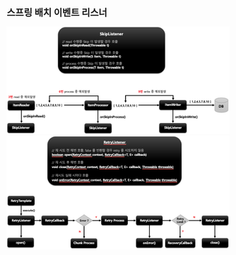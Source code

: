 ## 스프링 배치 이벤트 리스너

<img src="../../images/section13/skip-listener.png" alt="skip-listener">
<img src="../../images/section13/retry-listener.png" alt="retry-listener">

